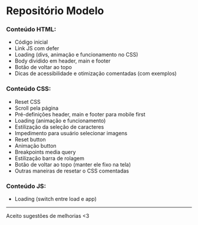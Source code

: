 # Repositório Modelo

### Conteúdo HTML:
- Código inicial
- Link JS com defer
- Loading (divs, animação e funcionamento no CSS)
- Body dividido em header, main e footer
- Botão de voltar ao topo
- Dicas de acessibilidade e otimização comentadas (com exemplos)

### Conteúdo CSS:
- Reset CSS
- Scroll pela página
- Pré-definições header, main e footer para mobile first
- Loading (animação e funcionamento)
- Estilização da seleção de caracteres
- Impedimento para usuário selecionar imagens
- Reset button
- Animação button
- Breakpoints media query
- Estilização barra de rolagem
- Botão de voltar ao topo (manter ele fixo na tela)
- Outras maneiras de resetar o CSS comentadas

### Conteúdo JS:
- Loading (switch entre load e app)

---

Aceito sugestões de melhorias <3
